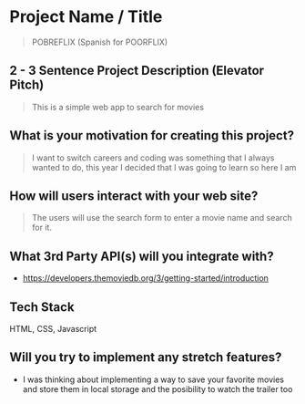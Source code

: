 # Project Name / Title

> POBREFLIX (Spanish for POORFLIX)

## 2 - 3 Sentence Project Description (Elevator Pitch)

> This is a simple web app to search for movies

## What is your motivation for creating this project?

> I want to switch careers and coding was something that I always wanted to do, this year I decided that I was going to learn so here I am

## How will users interact with your web site?

> The users will use the search form to enter a movie name and search for it. 

## What 3rd Party API(s) will you integrate with?

* https://developers.themoviedb.org/3/getting-started/introduction

## Tech Stack

HTML, CSS, Javascript

## Will you try to implement any stretch features?

* I was thinking about implementing a way to save your favorite movies and store them in local storage and the posibility to watch the trailer too

